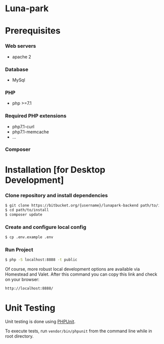 Luna-park
=========================================
# Prerequisites
### Web servers
- apache 2
### Database
- MySql
### PHP
- php >=7.1
### Required PHP extensions
- php7.1-curl
- php7.1-memcache
- ...
### Composer

# Installation [for Desktop Development]
### Clone repository and install dependencies
```sh
$ git clone https://bitbucket.org/{username}/lunapark-backend path/to/install
$ cd path/to/install
$ composer update
```
### Create and configure local config 
```sh
$ cp .env.example .env
```

### Run Project
```sh
$ php -S localhost:8888 -t public
```

Of course, more robust local development options are available via Homestead and Valet.
After this command you can copy this link and check on your browser:
```sh
http://localhost:8888/
```

# Unit Testing

Unit testing is done using [PHPUnit](https://phpunit.de/).

To execute tests, run `vendor/bin/phpunit` from the command line while in root directory.